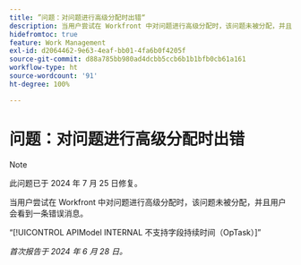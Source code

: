 ```yaml
---
title: ”问题：对问题进行高级分配时出错“
description: 当用户尝试在 Workfront 中对问题进行高级分配时，该问题未被分配，并且用户会看到一条错误消息。
hidefromtoc: true
feature: Work Management
exl-id: d2064462-9e63-4eaf-bb01-4fa6b0f4205f
source-git-commit: d88a785bb980ad4dcbb5ccb6b1b1bfb0cb61a161
workflow-type: ht
source-wordcount: '91'
ht-degree: 100%

---
```


# 问题：对问题进行高级分配时出错

>[!NOTE]
>
>此问题已于 2024 年 7 月 25 日修复。

当用户尝试在 Workfront 中对问题进行高级分配时，该问题未被分配，并且用户会看到一条错误消息。

“[!UICONTROL APIModel INTERNAL 不支持字段持续时间（OpTask）]”

_首次报告于 2024 年 6 月 28 日。_
